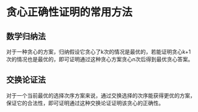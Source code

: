 # 贪心正确性证明的常用方法

## 数学归纳法

对于一种贪心的方案，归纳假设它贪心了k次的情况是最优的，若能证明贪心k+1次的情况也是最优的，即可证明通过这种贪心方案贪心n次后得到最优贪心答案。

## 交换论证法

对于一个当前最优的选择次序方案来说，通过交换选择的次序能获得更优的方案，保证它的合法性，即可证明通过这种交换论证证明该贪心的正确性。

